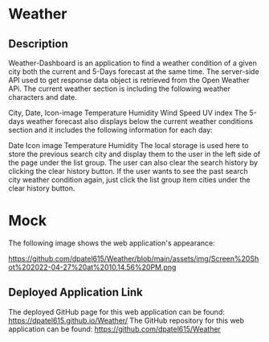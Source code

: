 # Weather

## Description

Weather-Dashboard is an application to find a weather condition of a given city both the current and 5-Days forecast at the same time. The server-side API used to get response data object is retrieved from the Open Weather APi. The current weather section is including the following weather characters and date.

City, Date, Icon-image
Temperature
Humidity
Wind Speed
UV index
The 5-days weather forecast also displays below the current weather conditions section and it includes the following information for each day:

Date
Icon image
Temperature
Humidity
The local storage is used here to store the previous search city and display them to the user in the left side of the page under the list group. The user can also clear the search history by clicking the clear history button. If the user wants to see the past search city weather condition again, just click the list group item cities under the clear history button.

# Mock 
The following image shows the web application's appearance:


https://github.com/dpatel615/Weather/blob/main/assets/img/Screen%20Shot%202022-04-27%20at%2010.14.56%20PM.png
## Deployed Application Link
The deployed GitHub page for this web application can be found: https://dpatel615.github.io/Weather/
The GitHub repository for this web application can be found: https://github.com/dpatel615/Weather


